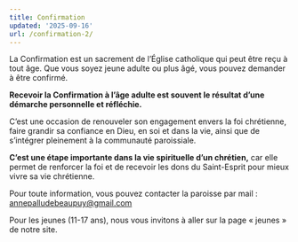 ```yaml
---
title: Confirmation
updated: '2025-09-16'
url: /confirmation-2/
---
```


La Confirmation est un sacrement de l’Église catholique qui peut être reçu à tout âge. Que vous soyez jeune adulte ou plus âgé, vous pouvez demander à être confirmé.

**Recevoir la Confirmation à l’âge adulte est souvent le résultat d’une démarche personnelle et réfléchie.**

C’est une occasion de renouveler son engagement envers la foi chrétienne, faire grandir sa confiance en Dieu, en soi et dans la vie, ainsi que de s’intégrer pleinement à la communauté paroissiale.

**C’est une étape importante dans la vie spirituelle d’un chrétien,** car elle permet de renforcer la foi et de recevoir les dons du Saint-Esprit pour mieux vivre sa vie chrétienne.

Pour toute information, vous pouvez contacter la paroisse par mail : [annepalludebeaupuy@gmail.com](mailto:annepalludebeaupuy@gmail.com)

Pour les jeunes (11-17 ans), nous vous invitons à aller sur la page « jeunes » de notre site.